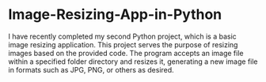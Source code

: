 # Image-Resizing-App-in-Python
I have recently completed my second Python project, which is a basic image resizing application. This project serves the purpose of resizing images based on the provided code. The program accepts an image file within a specified folder directory and resizes it, generating a new image file in formats such as JPG, PNG, or others as desired.
